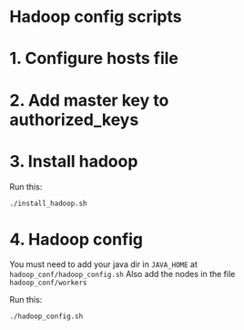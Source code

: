 # Hadoop config scripts

# 1. Configure hosts file
# 2. Add master key to authorized_keys

# 3. Install hadoop

Run this:
```
./install_hadoop.sh
```

# 4.  Hadoop config
You must need to add your java dir in `JAVA_HOME` at `hadoop_conf/hadoop_config.sh`
Also add the nodes in the file `hadoop_conf/workers`

Run this:
```
./hadoop_config.sh
```

